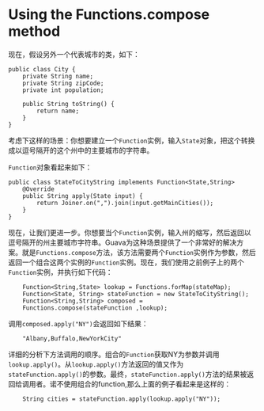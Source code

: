 # Using the Functions.compose method
现在，假设另外一个代表城市的类，如下：
```
public class City {
    private String name;
    private String zipCode;
    private int population;

    public String toString() {
        return name;
    }
}
```
考虑下这样的场景：你想要建立一个`Function`实例，输入`State`对象，把这个转换成以逗号隔开的这个州中的主要城市的字符串。

`Function`对象看起来如下：
```
public class StateToCityString implements Function<State,String>
    @Override
    public String apply(State input) {
        return Joiner.on(",").join(input.getMainCities());
    }
}
```
现在，让我们更进一步。你想要当个`Function`实例，输入州的缩写，然后返回以逗号隔开的州主要城市字符串。Guava为这种场景提供了一个非常好的解决方案。就是`Functions.compose`方法，该方法需要两个`Function`实例作为参数，然后返回一个组合这两个实例的`Function`实例。现在，我们使用之前例子上的两个`Function`实例，并执行如下代码：
```
    Function<String,State> lookup = Functions.forMap(stateMap);
    Function<State, String> stateFunction = new StateToCityString();
    Function<String,String> composed =
    Functions.compose(stateFunction ,lookup);
```
调用`composed.apply("NY")`会返回如下结果：
```
    "Albany,Buffalo,NewYorkCity"
```
详细的分析下方法调用的顺序。组合的`Function`获取NY为参数并调用`lookup.apply()`。从`lookup.apply()`方法返回的值又作为`stateFunction.apply()`的参数。最终，`stateFunction.apply()`方法的结果被返回给调用者。诺不使用组合的function,那么上面的例子看起来是这样的：
```
    String cities = stateFunction.apply(lookup.apply("NY"));
```

